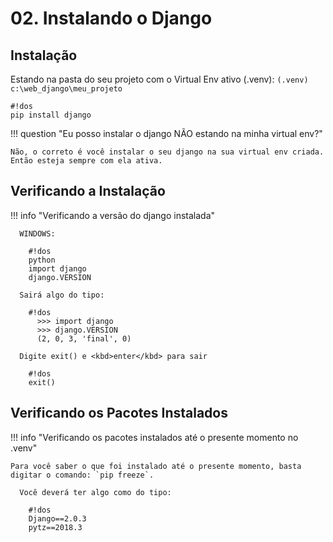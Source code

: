 # 02. Instalando o Django

## Instalação

  Estando na pasta do seu projeto com o Virtual Env ativo (.venv): `(.venv) c:\web_django\meu_projeto`

    #!dos
    pip install django

!!! question "Eu posso instalar o django NÃO estando na minha virtual env?"

    Não, o correto é você instalar o seu django na sua virtual env criada. Então esteja sempre com ela ativa.

## Verificando a Instalação

!!! info "Verificando a versão do django instalada"

      WINDOWS:

        #!dos
        python
        import django
        django.VERSION

      Sairá algo do tipo:

        #!dos
          >>> import django
          >>> django.VERSION
          (2, 0, 3, 'final', 0)

      Digite exit() e <kbd>enter</kbd> para sair

        #!dos
        exit()

## Verificando os Pacotes Instalados

!!! info "Verificando os pacotes instalados até o presente momento no .venv"

    Para você saber o que foi instalado até o presente momento, basta digitar o comando: `pip freeze`.

      Você deverá ter algo como do tipo:

        #!dos
        Django==2.0.3
        pytz==2018.3



